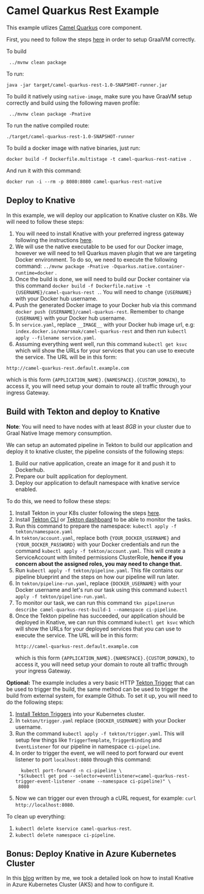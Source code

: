 # Camel Quarkus Rest Example
This example utlizes [Camel Quarkus](https://github.com/apache/camel-quarkus) core component. 

First, you need to follow the steps [here](https://camel.apache.org/camel-quarkus/latest/user-guide/first-steps.html#_prerequisites) in order to setup GraalVM correctly.

To build
```
 ../mvnw clean package
```

To run:
```
java -jar target/camel-quarkus-rest-1.0-SNAPSHOT-runner.jar 
```

To build it natively using `native-image`, make sure you have GraaVM setup correctly and build using the following maven profile:
```
 ../mvnw clean package -Pnative
```

To run the native compiled route:
```
./target/camel-quarkus-rest-1.0-SNAPSHOT-runner 
```

To build a docker image with native binaries, just run:
```
docker build -f Dockerfile.multistage -t camel-quarkus-rest-native .   
```

And run it with this command:
```
docker run -i --rm -p 8080:8080 camel-quarkus-rest-native
```

## Deploy to Knative
In this example, we will deploy our application to Knative cluster on K8s. We will need to follow these steps:

1.  You will need to install Knative with your preferred ingress gateway following the instructions [here](https://knative.dev/docs/install/any-kubernetes-cluster/).
1.  We will use the native executable to be used for our Docker image, however we will need to tell Quarkus maven plugin that we are targeting Docker environment. To do so, we need to execute the following command:
`
../mvnw package -Pnative -Dquarkus.native.container-runtime=docker
` .
1. Once the build is done, we will need to build our Docker container via this command `docker build -f Dockerfile.native -t {USERNAME}/camel-quarkus-rest .`. You will need to change `{USERNAME}` with your Docker hub username.
1. Push the generated Docker image to your Docker hub via this command `docker push {USERNAME}/camel-quarkus-rest`. Remember to change 
`{USERNAME}` with your Docker hub username.
1. In `service.yaml`, replace `__IMAGE__` with your Docker hub image url, e.g: `index.docker.io/omarsmak/camel-quarkus-rest` and then run `kubectl apply --filename service.yaml`.
1. Assuming everything went well, run this command `kubectl get ksvc` which will show the URLs for your services that you can use to execute the service. The URL will be in this form: 
```
http://camel-quarkus-rest.default.example.com
``` 
which is this form `{APPLICATION_NAME}.{NAMESPACE}.{CUSTOM_DOMAIN}`, to access it, you will need setup your domain to route all traffic through your ingress Gateway. 

## Build with Tekton and deploy to Knative 
**Note**: You will need to have nodes with at least *8GB* in your cluster due to Graal Native Image memory consumption. 

We can setup an automated pipeline in Tekton to build our application and deploy it to knative cluster, the pipeline consists of the following steps:
1. Build our native application, create an image for it and push it to Dockerhub.
2. Prepare our built application for deployment.
3. Deploy our application to default namespace with knative service enabled.


To do this, we need to follow these steps:
1. Install Tekton in your K8s cluster following the steps [here](https://github.com/tektoncd/pipeline/blob/master/docs/install.md).
1. Install [Tekton CLI](https://github.com/tektoncd/cli) or [Tekton dashboard](https://github.com/tektoncd/dashboard) to be able to monitor the tasks.
1. Run this command to prepare the namespace:
`
kubectl apply -f tekton/namespace.yaml
` 
1. In `tekton/account.yaml`, replace both `{YOUR_DOCKER_USERNAME}` and `{YOUR_DOCKER_PASSWORD}` with your Docker credentials and run the command `kubectl apply -f tekton/account.yaml`. This will create a ServiceAccount with limited permissions ClusterRole, **hence if you concern about the assigned roles, you may need to change that.**
1. Run `kubectl apply -f tekton/pipeline.yaml`. This file contains our pipeline blueprint and the steps on how our pipeline will run later.
1. In `tekton/pipeline-run.yaml`, replace `{DOCKER_USERNAME}` with your Docker username and let's run our task using this command `kubectl apply -f tekton/pipeline-run.yaml`.
1. To monitor our task, we can run this command `tkn pipelinerun describe camel-quarkus-rest-build-1 --namespace ci-pipeline`.
1. Once the Tekton pipeline has succeeded, our application should be deployed in Knative, we can run this command `kubectl get ksvc` which will show the URLs for your deployed services that you can use to execute the service. The URL will be in this form: 
    ```
    http://camel-quarkus-rest.default.example.com
    ``` 
    which is this form `{APPLICATION_NAME}.{NAMESPACE}.{CUSTOM_DOMAIN}`, to access it, you will need setup your domain to route all traffic through your ingress Gateway.

**Optional:** The example includes a very basic HTTP [Tekton Trigger](https://github.com/tektoncd/triggers) that can be used to trigger the build, the same method can be used to trigger the build from 
external system, for example Github. To set it up, you will need to do the following steps:
1. [Install Tekton Triggers](https://github.com/tektoncd/triggers/blob/master/docs/install.md) into your Kubernetes cluster.
2. In `tekton/trigger.yaml` replace `{DOCKER_USERNAME}` with your Docker username.
3. Run the command `kubectl apply -f tekton/trigger.yaml`. This will setup few things like `TriggerTemplate`, `TriggerBinding` and `EventListener` for our pipeline in namespace `ci-pipeline`.
4. In order to trigger the event, we will need to port forward our event listener to port `localhost:8080` through this command:
    ```
      kubectl port-forward -n ci-pipeline \
     "$(kubectl get pod --selector=eventlistener=camel-quarkus-rest-trigger-event-listener -oname --namespace ci-pipeline)" \
     8080
    ```
5. Now we can trigger our even through a cURL request, for example: `curl http://localhost:8080`.


To clean up everything:
1. `kubectl delete kservice camel-quarkus-rest`.
1. `kubectl delete namespace ci-pipeline`.

## Bonus: Deploy Knative in Azure Kubernetes Cluster
In this [blog](https://blog.oalsafi.com/post/deploy-camel-quarkus-to-azure-knative/) written by me, we took a detailed look on how to install Knative in Azure Kubernetes Cluster (AKS) and how to configure it. 